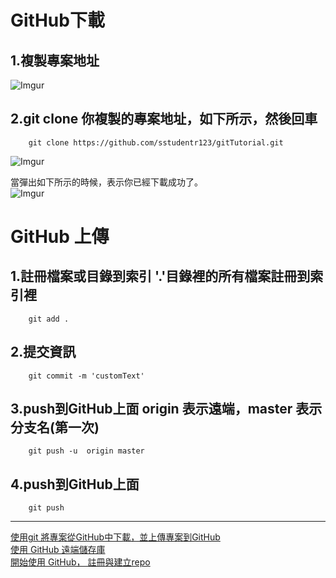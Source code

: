 
# GitHub下載
## 1.複製專案地址
![Imgur](https://i.imgur.com/b9JbAVK.jpg)

## 2.git clone 你複製的專案地址，如下所示，然後回車
```
    git clone https://github.com/sstudentr123/gitTutorial.git
```
![Imgur](https://i.imgur.com/EuFzUmk.jpg)

當彈出如下所示的時候，表示你已經下載成功了。<br>
![Imgur](https://i.imgur.com/oDDzFoK.jpg)


# GitHub 上傳
## 1.註冊檔案或目錄到索引 '.'目錄裡的所有檔案註冊到索引裡
```
    git add .
```

## 2.提交資訊
```
    git commit -m 'customText'
```

## 3.push到GitHub上面 origin 表示遠端，master 表示分支名(第一次)
```
    git push -u  origin master
```

## 4.push到GitHub上面
```
    git push
```

---
[使用git 將專案從GitHub中下載，並上傳專案到GitHub](https://www.itread01.com/content/1548904697.html)<br>
[使用 GitHub 遠端儲存庫](https://github.com/doggy8088/Learn-Git-in-30-days/blob/master/zh-tw/24.md)<br>
[開始使用 GitHub， 註冊與建立repo](https://progressbar.tw/posts/3)
